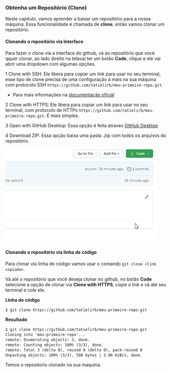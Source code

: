 ### Obtenha um Repositório (Clone)

Neste capítulo, vamos aprender a baixar um repositório para a nossa máquina. Essa funcionalidade é chamada de **clone**, então vamos clonar um repositório.

#### Clonando o repositório via Interface

Para fazer o clone via a interface do github, vá ao repositório que você qquer clonar, ao lado direito na telavai ter um botão **Code**, clique e ele vai abrir uma dropdown com algumas opções.

1 Clone with SSH: Ele libera para copiar um link para usar no seu terminal, esse tipo de clone precisa de uma configuração á mais na sua máquina com protocolo SSH `https://github.com/tatielirb/meu-primeire-repo.git`. 
- Para mais informações na [documentação oficial](https://docs.github.com/pt/github/authenticating-to-github/adding-a-new-ssh-key-to-your-github-account)

2 Clone with HTTPS: Ele libera para copiar um link para usar no seu terminal, com protocolo de HTTPs `https://github.com/tatielirb/meu-primeire-repo.git`. É mais simples.

3 Open with GitHub Desktop: Essa opção é feita atraves [GitHub Desktop](https://desktop.github.com/)

4 Download ZIP: Essa opção baixa uma pasta .zip com todos os arquivos do repositório.

![Gif mostrando as opções de fazer clone](../images/comandos/clone/clone.gif)


#### Clonando o repositório via linha de código

Para clonar via linha de código vamos usar o comando `git clone <link copiado>`.

Vá até o repositório que você deseja clonar no github, no botão  **Code** selecione a opção de clonar via **Clone with HTTPS**, copie o link e vá até seu terminal e cole ele.

**Linha de código**
```
$ git clone https://github.com/tatielirb/meu-primeire-repo.git
```


**Resultado**
```
$ git clone https://github.com/tatielirb/meu-primeire-repo.git
Cloning into 'meu-primeire-repo'...
remote: Enumerating objects: 3, done.
remote: Counting objects: 100% (3/3), done.
remote: Total 3 (delta 0), reused 0 (delta 0), pack-reused 0
Unpacking objects: 100% (3/3), 590 bytes | 3.00 KiB/s, done.
```
Temos o repositorio clonado na sua maquina.